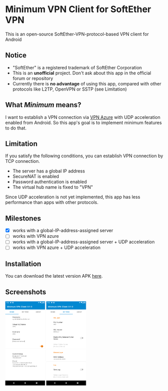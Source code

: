 # Minimum VPN Client for SoftEther VPN
This is an open-source SoftEther-VPN-protocol-based VPN client for Android

## Notice
* "SoftEther" is a registered trademark of SoftEther Corporation
* This is an **unofficial** project. Don't ask about this app in the official forum or repository
* Currently there is **no advantage** of using this app, compared with other protocols like L2TP, OpenVPN or SSTP (see Limitation)

## What *Minimum* means?
I want to establish a VPN connection via [VPN Azure](http://www.vpnazure.net/en/)
with UDP acceleration enabled from Android. So this app's goal is to implement minimum features to do that.

## Limitation
If you satisfy the following conditions, you can establish VPN connection by TCP connection.
* The server has a global IP address
* SecureNAT is enabled
* Password authentication is enabled
* The virtual hub name is fixed to "VPN"

Since UDP acceleration is not yet implemented, this app has less performance than apps with other protocols.

## Milestones
- [x] works with a global-IP-address-assigned server
- [ ] works with VPN azure
- [ ] works with a global-IP-address-assigned server + UDP acceleration
- [ ] works with VPN azure + UDP acceleration

## Installation
You can download the latest version APK
[here](https://github.com/kittoku/Minimum-VPN-Client-for-SoftEther-VPN/releases/download/v0.1.0/mvc-0.1.0.apk).

## Screenshots
<img src="images/example_home.png" width=25%> <img src="images/example_setting.png" width=25%>
